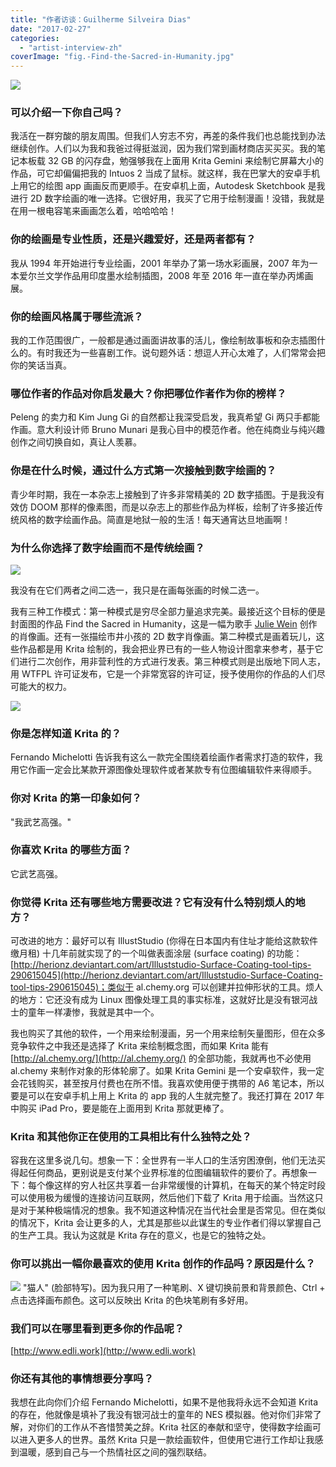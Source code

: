 ```yaml
---
title: "作者访谈：Guilherme Silveira Dias"
date: "2017-02-27"
categories: 
  - "artist-interview-zh"
coverImage: "fig.-Find-the-Sacred-in-Humanity.jpg"
---
```


![](images/fig.-Find-the-Sacred-in-Humanity.jpg)

### 可以介绍一下你自己吗？

我活在一群穷酸的朋友周围。但我们人穷志不穷，再差的条件我们也总能找到办法继续创作。人们以为我和我爸过得挺滋润，因为我们常到画材商店买买买。我的笔记本板载 32 GB 的闪存盘，勉强够我在上面用 Krita Gemini 来绘制它屏幕大小的作品，可它却偏偏把我的 Intuos 2 当成了鼠标。就这样，我在巴掌大的安卓手机上用它的绘图 app 画画反而更顺手。在安卓机上面，Autodesk Sketchbook 是我进行 2D 数字绘画的唯一选择。它很好用，我买了它用于绘制漫画！没错，我就是在用一根电容笔来画画怎么着，哈哈哈哈！

### 你的绘画是专业性质，还是兴趣爱好，还是两者都有？

我从 1994 年开始进行专业绘画，2001 年举办了第一场水彩画展，2007 年为一本爱尔兰文学作品用印度墨水绘制插图，2008 年至 2016 年一直在举办丙烯画展。

### 你的绘画风格属于哪些流派？

我的工作范围很广，一般都是通过画面讲故事的活儿，像绘制故事板和杂志插图什么的。有时我还为一些喜剧工作。说句题外话：想逗人开心太难了，人们常常会把你的笑话当真。

### 哪位作者的作品对你启发最大？你把哪位作者作为你的榜样？

Peleng 的卖力和 Kim Jung Gi 的自然都让我深受启发，我真希望 Gi 两只手都能作画。意大利设计师 Bruno Munari 是我心目中的模范作者。他在纯商业与纯兴趣创作之间切换自如，真让人羡慕。

### 你是在什么时候，通过什么方式第一次接触到数字绘画的？

青少年时期，我在一本杂志上接触到了许多非常精美的 2D 数字插图。于是我没有效仿 DOOM 那样的像素图，而是以杂志上的那些作品为样板，绘制了许多接近传统风格的数字绘画作品。简直是地狱一般的生活！每天通宵达旦地画啊！

### 为什么你选择了数字绘画而不是传统绘画？

![](images/fig.-Character-Design-Model-Sheet-C.jpg)

我没有在它们两者之间二选一，我只是在画每张画的时候二选一。

我有三种工作模式：第一种模式是穷尽全部力量追求完美。最接近这个目标的便是封面图的作品 Find the Sacred in Humanity，这是一幅为歌手 [Julie Wein](http://juliewein.com/) 创作的肖像画。还有一张描绘市井小孩的 2D 数字肖像画。第二种模式是画着玩儿，这些作品都是用 Krita 绘制的，我会把业界已有的一些人物设计图拿来参考，基于它们进行二次创作，用非营利性的方式进行发表。第三种模式则是出版地下同人志，用 WTFPL 许可证发布，它是一个非常宽容的许可证，授予使用你的作品的人们尽可能大的权力。

![](images/fig.-2D-Digital-Portrait-of-a-Civilian-Baby.jpg)

### 你是怎样知道 Krita 的？

Fernando Michelotti 告诉我有这么一款完全围绕着绘画作者需求打造的软件，我用它作画一定会比某款开源图像处理软件或者某款专有位图编辑软件来得顺手。

### 你对 Krita 的第一印象如何？

"我武艺高强。"

### 你喜欢 Krita 的哪些方面？

它武艺高强。

### 你觉得 Krita 还有哪些地方需要改进？它有没有什么特别烦人的地方？

可改进的地方：最好可以有 IllustStudio (你得在日本国内有住址才能给这款软件缴月租) 十几年前就实现了的一个叫做表面涂层 (surface coating) 的功能：[http://herionz.deviantart.com/art/Illuststudio-Surface-Coating-tool-tips-290615045](http://herionz.deviantart.com/art/Illuststudio-Surface-Coating-tool-tips-290615045)；类似于 al.chemy.org 可以创建并拉伸形状的工具。烦人的地方：它还没有成为 Linux 图像处理工具的事实标准，这就好比是没有银河战士的童年一样凄惨，我就是其中一个。

我也购买了其他的软件，一个用来绘制漫画，另一个用来绘制矢量图形，但在众多竞争软件之中我还是选择了 Krita 来绘制概念图，而如果 Krita 能有 [http://al.chemy.org/](http://al.chemy.org/) 的全部功能，我就再也不必使用 al.chemy 来制作对象的形体轮廓了。如果 Krita Gemini 是一个安卓软件，我一定会花钱购买，甚至按月付费也在所不惜。我喜欢使用便于携带的 A6 笔记本，所以要是可以在安卓手机上用上 Krita 的 app 我的人生就完整了。我还打算在 2017 年中购买 iPad Pro，要是能在上面用到 Krita 那就更棒了。

### Krita 和其他你正在使用的工具相比有什么独特之处？

容我在这里多说几句。想象一下：全世界有一半人口的生活穷困潦倒，他们无法买得起任何商品，更别说是支付某个业界标准的位图编辑软件的要价了。再想象一下：每个像这样的穷人社区共享着一台非常缓慢的计算机，在每天的某个特定时段可以使用极为缓慢的连接访问互联网，然后他们下载了 Krita 用于绘画。当然这只是对于某种极端情况的想象。我不知道这种情况在当代社会里是否常见。但在类似的情况下，Krita 会让更多的人，尤其是那些以此谋生的专业作者们得以掌握自己的生产工具。我认为这就是 Krita 存在的意义，也是它的独特之处。

### 你可以挑出一幅你最喜欢的使用 Krita 创作的作品吗？原因是什么？

![](images/fig.-catman.png) "猫人" (脸部特写)。因为我只用了一种笔刷、X 键切换前景和背景颜色、Ctrl + 点击选择画布颜色。这可以反映出 Krita 的色块笔刷有多好用。

### 我们可以在哪里看到更多你的作品呢？

[http://www.edli.work](http://www.edli.work)

### 你还有其他的事情想要分享吗？

我想在此向你们介绍 Fernando Michelotti，如果不是他我将永远不会知道 Krita 的存在，他就像是填补了我没有银河战士的童年的 NES 模拟器。他对你们非常了解，对你们的工作从不吝惜赞美之辞。Krita 社区的奉献和坚守，使得数字绘画可以进入更多人的世界。虽然 Krita 只是一款绘画软件，但使用它进行工作却让我感到温暖，感到自己与一个热情社区之间的强烈联结。
